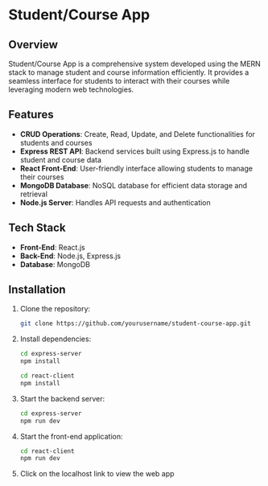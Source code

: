 # Student/Course App

## Overview
Student/Course App is a comprehensive system developed using the MERN stack to manage student and course information efficiently. It provides a seamless interface for students to interact with their courses while leveraging modern web technologies.

## Features
- **CRUD Operations**: Create, Read, Update, and Delete functionalities for students and courses
- **Express REST API**: Backend services built using Express.js to handle student and course data
- **React Front-End**: User-friendly interface allowing students to manage their courses
- **MongoDB Database**: NoSQL database for efficient data storage and retrieval
- **Node.js Server**: Handles API requests and authentication

## Tech Stack
- **Front-End**: React.js
- **Back-End**: Node.js, Express.js
- **Database**: MongoDB

## Installation
1. Clone the repository:
   ```sh
   git clone https://github.com/yourusername/student-course-app.git
   ```
2. Install dependencies:
   ```sh
   cd express-server
   npm install
   ```
    ```sh
   cd react-client
   npm install
   ```
3. Start the backend server:
   ```sh
   cd express-server
   npm run dev
   ```
4. Start the front-end application:
   ```sh
   cd react-client
   npm run dev
   ```
5. Click on the localhost link to view the web app
